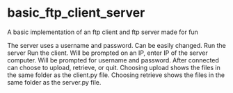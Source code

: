 # basic_ftp_client_server
A basic implementation of an ftp client and ftp server made for fun

The server uses a username and password. Can be easily changed. Run the server
Run the client. Will be prompted on an IP, enter IP of the server computer. Will be 
prompted for username and password. After connected can choose to upload, retrieve,
or quit. Choosing upload shows the files in the same folder as the client.py file.
Choosing retrieve shows the files in the same folder as the server.py file.
